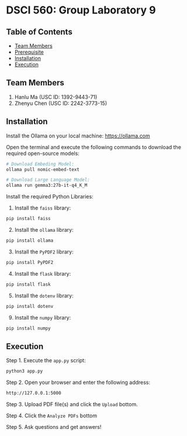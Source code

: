 # DSCI 560: Group Laboratory 9

## Table of Contents

- [Team Members](#team-members)
- [Prerequisite](#prerequisite)
- [Installation](#installation)
- [Execution](#execution)

## Team Members

1. Hanlu Ma (USC ID: 1392-9443-71)
2. Zhenyu Chen (USC ID: 2242-3773-15)

## Installation

Install the Ollama on your local machine: https://ollama.com

Open the terminal and execute the following commands to download the required open-source models:

```bash
# Download Embeding Model:
ollama pull nomic-embed-text

# Download Large Language Model:
ollama run gemma3:27b-it-q4_K_M
```

Install the required Python Libraries:

1. Install the `faiss` library:

```bash
pip install faiss
```

2. Install the `ollama` library:

```bash
pip install ollama
```

3. Install the `PyPDF2` library:

```bash
pip install PyPDF2
```

4. Install the `flask` library:

```bash
pip install flask
```

5. Install the `dotenv` library:

```bash
pip install dotenv
```

9. Install the `numpy` library:

```bash
pip install numpy
```

## Execution

Step 1. Execute the `app.py` script:

```bash
python3 app.py
```

Step 2. Open your browser and enter the following address:

```bash
http://127.0.0.1:5000
```

Step 3. Upload PDF file(s) and click the `Upload` bottom. 

Step 4. Click the `Analyze PDFs` bottom

Step 5. Ask questions and get answers!